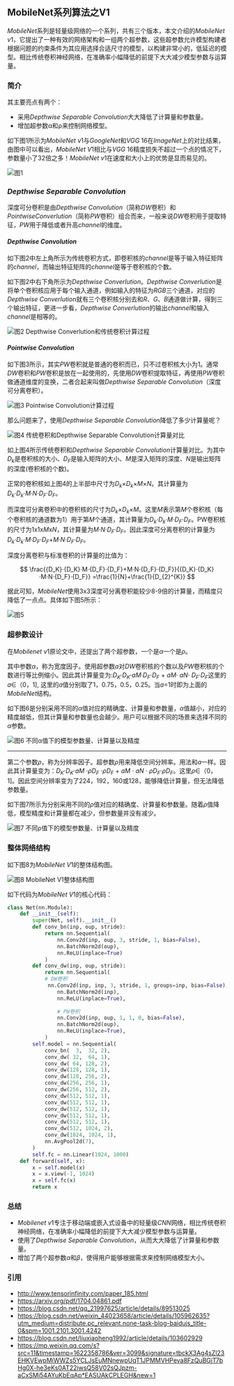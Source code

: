 ## MobileNet系列算法之V1

$MobileNet$系列是轻量级网络的一个系列，共有三个版本，本文介绍的$MobileNet$ $v1$，它提出了一种有效的网络架构和一组两个超参数，这些超参数允许模型构建者根据问题的约束条件为其应用选择合适尺寸的模型，以构建非常小的，低延迟的模型。相比传统卷积神经网络，在准确率小幅降低的前提下大大减少模型参数与运算量。

### 简介
其主要亮点有两个：
- 采用$Depthwise$ $Separable$ $Convolution$大大降低了计算量和参数量。
- 增加超参数α和ρ来控制网络模型。

如下图$1$所示为$MobileNet$ $v1$与$GoogleNet$和$VGG$ $16$在$ImageNet$上的对比结果，由图中可以看出，$MobileNet$ $V1$相比与$VGG$ $16$精度损失不超过一个点的情况下，参数量小了$32$倍之多！$MobileNet$ $v1$在速度和大小上的优势是显而易见的。

![图$1$](https://files.mdnice.com/user/15207/c73a542f-1adc-4559-a2e0-78b6e987d1c8.png)

### $Depthwise$ $Separable$ $Convolution$

深度可分卷积是由$Depthwise$ $Convolution$（简称$DW$卷积）和$Pointwise Converlution$（简称$PW$卷积）组合而来，一般来说$DW$卷积用于提取特征，$PW$用于降低或者升高$channel$的维度。

#### $Depthwise$ $Convolution$
如下图$2$中左上角所示为传统卷积方式，即卷积核的$channel$是等于输入特征矩阵的$channel$，而输出特征矩阵的$channel$是等于卷积核的个数。

如下图$2$中右下角所示为$Depthwise$ $Converlution$。$Depthwise$ $Converlution$是将单个卷积核应用于每个输入通道，例如输入的特征为$RGB$三个通道，对应的$Depthwise$ $Converlution$就有三个卷积核分别去和$R$、$G$、$B$通道做计算，得到三个输出特征，更进一步看，$Depthwise$ $Converlution$的输出$channel$和输入$channel$是相等的。

![图$2$ $Depthwise$ $Converlution$和传统卷积计算过程](https://files.mdnice.com/user/15207/887ee14d-5767-402e-bdcb-a857e4533496.png)

#### $Pointwise$ $Convolution$

如下图$3$所示，其实$PW$卷积就是普通的卷积而已，只不过卷积核大小为1。通常$DW$卷积和$PW$卷积是放在一起使用的，先使用$DW$卷积提取特征，再使用$PW$卷积做通道维度的变换，二者合起来叫做$Depthwise$ $Separable$ $Convolution$（深度可分离卷积）。

![图$3$  $Pointwise$ $Convolution$计算过程](https://files.mdnice.com/user/15207/d8d02105-00b0-4866-947f-111c7a3b27d1.png)

那么问题来了，使用$Depthwise$ $Separable$ $Convolution$降低了多少计算量呢？

![图$4$ 传统卷积和$Depthwise$ $Separable$ $Convolution$计算量对比](https://files.mdnice.com/user/15207/a40986dc-9360-4123-ac37-95ebec060116.png)

如上图$4$所示传统卷积和$Depthwise$ $Separable$ $Convolution$计算量对比。为其中${D_k}$是卷积核的大小、${D_F}$是输入矩阵的大小、$M$是深入矩阵的深度、$N$是输出矩阵的深度(卷积核的个数)。

正常的卷积核如上图4的上半部中尺寸为${D_k}$×${D_k}$×$M$×$N$。其计算量为${D_k}$·${D_k}$·$M$·$N$·${D_F}$·${D_F}$。

而深度可分离卷积中的卷积核的尺寸为${D_k}$×${D_k}$×$M$。这里$M$表示第$M$个卷积核（每个卷积核的通道数为$1$）用于第$M$个通道，其计算量为${D_k}$·${D_k}$·$M$·${D_F}$·${D_F}$。PW卷积核的尺寸为$1$x$1$x$M$x$N$，其计算量为$M$·$N$·${D_F}$·${D_F}$。因此深度可分离卷积的计算量为${D_k}$·${D_k}$·$M$·${D_F}$·${D_F}$+$M$·$N$·${D_F}$·${D_F}$。

深度分离卷积与标准卷积的计算量的比值为：

$$
\frac{{D_K}·{D_K}·M·{D_F}·{D_F}+M·N·{D_F}·{D_F}}{{D_K}·{D_K}·M·N·{D_F}·{D_F}}
=\frac{1}{N}+\frac{1}{D_{2}^{K}}
$$

据此可知，$MobileNet$使用$3$x$3$深度可分离卷积能较少$8$-$9$倍的计算量，而精度只降低了一点点。具体如下图5所示：

![图$5$](https://files.mdnice.com/user/15207/e6a72ea5-d4dd-454c-88ee-0553070f2f40.png)

### 超参数设计

在$Mobilenet$ $v1$原论文中，还提出了两个超参数，一个是$α$一个是$ρ$。

其中参数$α$，称为宽度因子。使用超参数$ɑ$对$DW$卷积核的个数以及$PW$卷积核的个数进行等比例缩小。因此其计算量变为:${D_K}$·${D_K}$·$ɑ$$M$·${D_F}$·${D_F}$ + $ɑ$$M$· $ɑ$$N$· ${D_F}$·${D_F}$这里的$ɑ$∈（$0$，$1$], 这里的$ɑ$值分别取了$1$，$0.75$，$0.5$，$0.25$。当$ɑ$=$1$时即为上面的$MobileNet$结构。

如下图$6$是分别采用不同的$α$值对应的精确度、计算量和参数量，$α$值越小，对应的精度越低，但其计算量和参数量也会越少。用户可以根据不同的场景来选择不同的$α$参数。

![图$6$ 不同α值下的模型参数量、计算量以及精度](https://files.mdnice.com/user/15207/05412d48-d08f-4d37-8715-c9e76d1c6dc8.png)

---

第二个参数$ρ$，称为分辨率因子。超参数$ρ$用来降低空间分辨率。用法和$ɑ$一样。因此其计算量变为：${D_K}$·${D_K}$·$ɑ$$M$ ·$ρ$${D_F}$ ·$ρ$${D_F}$ + $ɑ$$M$ · $ɑ$$N$ · $ρ$${D_F}$·$ρ$${D_F}$。这里$ρ$∈（$0$，$1$]。因此空间分辨率变为了$224$，$192$，$160$或$128$，能够降低计算量，但无法降低参数量。

如下图7所示为分别采用不同的$ρ$值对应的精确度、计算量和参数量。随着$ρ$值降低，模型精度和计算量都在减少，但参数量并没有减少。

![图$7$ 不同ρ值下的模型参数量、计算量以及精度](https://files.mdnice.com/user/15207/d326428e-9bc5-40aa-967e-e680b4f4965b.png)

### 整体网络结构

如下图$8$为$MobileNet$ $V1$的整体结构图。


![图$8$ $MobileNet$ $V1$整体结构图](https://files.mdnice.com/user/15207/9221bf22-ba33-4180-9802-cc1b12c23499.png)

如下代码为$MobileNet$ $V1$的核心代码：

```python
class Net(nn.Module):
    def __init__(self):
        super(Net, self).__init__()
        def conv_bn(inp, oup, stride):
            return nn.Sequential(
                nn.Conv2d(inp, oup, 3, stride, 1, bias=False),
                nn.BatchNorm2d(oup),
                nn.ReLU(inplace=True)
            )
        def conv_dw(inp, oup, stride):
            return nn.Sequential(
            # DW卷积
             nn.Conv2d(inp, inp, 3, stride, 1, groups=inp, bias=False),
                nn.BatchNorm2d(inp),
                nn.ReLU(inplace=True),
                
                # PW卷积
                nn.Conv2d(inp, oup, 1, 1, 0, bias=False),
                nn.BatchNorm2d(oup),
                nn.ReLU(inplace=True),
            )
        self.model = nn.Sequential(
            conv_bn(  3,  32, 2), 
            conv_dw( 32,  64, 1),
            conv_dw( 64, 128, 2),
            conv_dw(128, 128, 1),
            conv_dw(128, 256, 2),
            conv_dw(256, 256, 1),
            conv_dw(256, 512, 2),
            conv_dw(512, 512, 1),
            conv_dw(512, 512, 1),
            conv_dw(512, 512, 1),
            conv_dw(512, 512, 1),
            conv_dw(512, 512, 1),
            conv_dw(512, 1024, 2),
            conv_dw(1024, 1024, 1),
            nn.AvgPool2d(7),
        )
        self.fc = nn.Linear(1024, 1000)
    def forward(self, x):
        x = self.model(x)
        x = x.view(-1, 1024)
        x = self.fc(x)
        return x

```

### 总结
- $Mobilenet$ $v1$专注于移动端或嵌入式设备中的轻量级$CNN$网络，相比传统卷积神经网络，在准确率小幅降低的前提下大大减少模型参数与运算量。
- 使用了$Depthwise$ $Separable$ $Convolution$，从而大大降低了计算量和参数量。
- 增加了两个超参数$α$和$β$，使得用户能够根据需求来控制网络模型大小。

### 引用
- http://www.tensorinfinity.com/paper_185.html
- https://arxiv.org/pdf/1704.04861.pdf
- https://blog.csdn.net/qq_21997625/article/details/89513025
- https://blog.csdn.net/weixin_44023658/article/details/105962635?utm_medium=distribute.pc_relevant.none-task-blog-baidujs_title-0&spm=1001.2101.3001.4242
- https://blog.csdn.net/liuxiaoheng1992/article/details/103602929
- https://mp.weixin.qq.com/s?src=11&timestamp=1622358786&ver=3099&signature=tbckX3Ag4sZl23EHKVEwpMiWWZs5YCLJsEuMNnewpUqT1JPMMVHPeva8FzQuBGjT7bHg0X-he3eKs0AT22iwsQ58V02sQJpzm-aCxSMj54AYuKbEqAp*EASUAkCPLEGH&new=1
